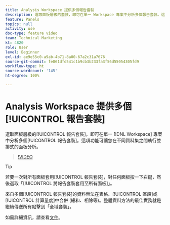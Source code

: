 ```yaml
---
title: Analysis Workspace 提供多個報告套裝
description: 選取面板層級的套裝，即可在單一 Workspace 專案中分析多個報告套裝。這項功能可讓您在不同資料集之間執行並排式的面板分析。
feature: Panels
topics: null
activity: use
doc-type: feature video
team: Technical Marketing
kt: 4820
role: User
level: Beginner
exl-id: ae9e55c0-a9ab-4b71-8a00-67a2c31a7676
source-git-commit: fe861dfd541c1b9cb3b233fa3f56d55054305fd9
workflow-type: ht
source-wordcount: '145'
ht-degree: 100%

---
```


# Analysis Workspace 提供多個[!UICONTROL 報告套裝]

選取面板層級的[!UICONTROL 報告套裝]，即可在單一 [!DNL Workspace] 專案中分析多個[!UICONTROL 報告套裝]。這項功能可讓您在不同資料集之間執行並排式的面板分析。

>[!VIDEO](https://video.tv.adobe.com/v/32843/?quality=12)

>[!TIP]
>
> 若要一次對所有面板套用[!UICONTROL 報告套裝]，對任何面板按一下右鍵，然後選取「[!UICONTROL 將報告套裝套用至所有面板]」。

來自多個[!UICONTROL 報告套裝]的資料無法在表格、[!UICONTROL 區段]或[!UICONTROL 計算量度]中合併 (總和、相除等)。整體資料方法的最佳實務就是繼續傳送所有點擊到「全域套裝」。

如需詳細資訊，請查看[文件](https://experienceleague.adobe.com/docs/analytics/analyze/analysis-workspace/build-workspace-project/multiple-report-suites.html?lang=zh-Hant)。
